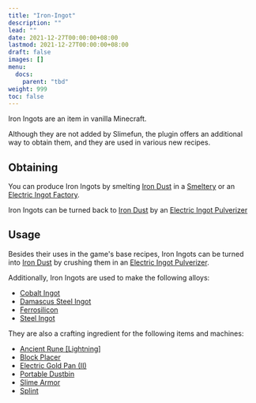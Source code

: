 ```yaml
---
title: "Iron-Ingot"
description: ""
lead: ""
date: 2021-12-27T00:00:00+08:00
lastmod: 2021-12-27T00:00:00+08:00
draft: false
images: []
menu: 
  docs:
    parent: "tbd"
weight: 999
toc: false
---
```


Iron Ingots are an item in vanilla Minecraft.

Although they are not added by Slimefun, the plugin offers an additional way to obtain them, and they are used in various new recipes.

## Obtaining

You can produce Iron Ingots by smelting [Iron Dust](https://github.com/Slimefun/Slimefun4/wiki/Iron-Dust) in a [Smeltery](https://github.com/Slimefun/Slimefun4/wiki/Smeltery) or an [Electric Ingot Factory](https://github.com/Slimefun/Slimefun4/wiki/Electric-Ingot-Factory).

Iron Ingots can be turned back to [Iron Dust](https://github.com/Slimefun/Slimefun4/wiki/Iron-Dust) by an [Electric Ingot Pulverizer](https://github.com/Slimefun/Slimefun4/wiki/Electric-Ingot-Pulverizer)

## Usage

Besides their uses in the game's base recipes, Iron Ingots can be turned into [Iron Dust](https://github.com/Slimefun/Slimefun4/wiki/Iron-Dust) by crushing them in an [Electric Ingot Pulverizer](https://github.com/Slimefun/Slimefun4/wiki/Electric-Ingot-Pulverizer).

Additionally, Iron Ingots are used to make the following alloys:

* [Cobalt Ingot](https://github.com/Slimefun/Slimefun4/wiki/Cobalt-Ingot)
* [Damascus Steel Ingot](https://github.com/Slimefun/Slimefun4/wiki/Damascus-Steel-Ingot)
* [Ferrosilicon](https://github.com/Slimefun/Slimefun4/wiki/Ferrosilicon)
* [Steel Ingot](https://github.com/Slimefun/Slimefun4/wiki/Steel-Ingot)

They are also a crafting ingredient for the following items and machines:

* [Ancient Rune [Lightning]](https://github.com/Slimefun/Slimefun4/wiki/Ancient-Runes)
* [Block Placer](https://github.com/Slimefun/Slimefun4/wiki/Block-Placer)
* [Electric Gold Pan (II)](https://github.com/Slimefun/Slimefun4/wiki/Electric-Gold-Pan)
* [Portable Dustbin](https://github.com/Slimefun/Slimefun4/wiki/Portable-Dustbin)
* [Slime Armor](https://github.com/Slimefun/Slimefun4/wiki/Magical-Armor#the-leather-&-iron-slime-set)
* [Splint](https://github.com/Slimefun/Slimefun4/wiki/Medical-Supplies)
